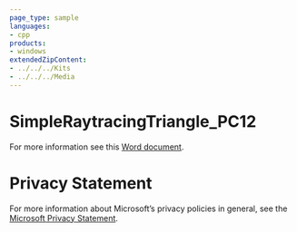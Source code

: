 ```yaml
---
page_type: sample
languages:
- cpp
products:
- windows
extendedZipContent:
- ../../../Kits
- ../../../Media
---
```

# SimpleRaytracingTriangle_PC12
For more information see this [Word document](Readme.docx).
# Privacy Statement
For more information about Microsoft’s privacy policies in general, see the [Microsoft Privacy Statement](https://privacy.microsoft.com/en-us/privacystatement/).
